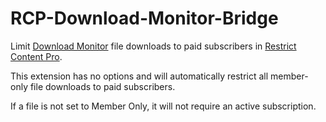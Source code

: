 RCP-Download-Monitor-Bridge
===========================

Limit [Download Monitor](http://wordpress.org/plugins/download-monitor/) file downloads to paid subscribers in [Restrict Content Pro](http://pippinsplugins.com/restrict-content-pro-premium-content-plugin/).

This extension has no options and will automatically restrict all member-only file downloads to paid subscribers.

If a file is not set to Member Only, it will not require an active subscription.